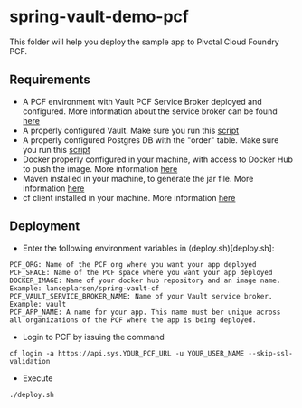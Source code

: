 # spring-vault-demo-pcf

This folder will help you deploy the sample app to Pivotal Cloud Foundry PCF.

## Requirements
- A PCF environment with Vault PCF Service Broker deployed and configured. More information about the service broker can be found [here](https://www.hashicorp.com/blog/cloud-foundry-vault-service-broker)
- A properly configured Vault. Make sure you run this [script](../scripts/vault.sh)
- A properly configured Postgres DB with the "order" table. Make sure you run this [script](../scripts/postgres.sql)
- Docker properly configured in your machine, with access to Docker Hub to push the image. More information [here](https://docs.docker.com/docker-hub/)
- Maven installed in your machine, to generate the jar file. More information [here](https://maven.apache.org/install.html)
- cf client installed in your machine. More information [here](https://docs.cloudfoundry.org/cf-cli/install-go-cli.html)

## Deployment
- Enter the following environment variables in (deploy.sh)[deploy.sh]:
```
PCF_ORG: Name of the PCF org where you want your app deployed
PCF_SPACE: Name of the PCF space where you want your app deployed
DOCKER_IMAGE: Name of your docker hub repository and an image name. Example: lanceplarsen/spring-vault-cf
PCF_VAULT_SERVICE_BROKER_NAME: Name of your Vault service broker. Example: vault
PCF_APP_NAME: A name for your app. This name must ber unique across all organizations of the PCF where the app is being deployed.
```
- Login to PCF by issuing the command
```
cf login -a https://api.sys.YOUR_PCF_URL -u YOUR_USER_NAME --skip-ssl-validation
```
- Execute
```
./deploy.sh
```